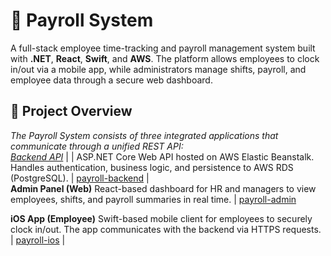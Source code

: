# 🧾 Payroll System

A full-stack employee time-tracking and payroll management system built with **.NET**, **React**, **Swift**, and **AWS**.
The platform allows employees to clock in/out via a mobile app, while administrators manage shifts, payroll, and employee data through a secure web dashboard.

## 🚀 Project Overview

*The Payroll System consists of three integrated applications that communicate through a unified REST API:*  
[*Backend API*](https://github.com/yayosoup/payroll-backend) | | ASP.NET Core Web API hosted on AWS Elastic Beanstalk. Handles authentication, business logic, and persistence to AWS RDS (PostgreSQL). | 
[payroll-backend](https://github.com/yayosoup/payroll-backend) |  
**Admin Panel (Web)** React-based dashboard for HR and managers to view employees, shifts, and payroll summaries in real time. | [payroll-admin](https://github.com/yayosoup/payroll-admin)  

**iOS App (Employee)** Swift-based mobile client for employees to securely clock in/out. The app communicates with the backend via HTTPS requests. | [payroll-ios](https://github.com/yayosoup/payroll-ios) |
